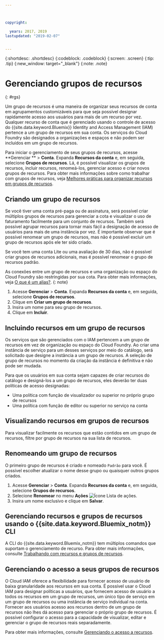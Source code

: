 ```yaml
---



copyright:

  years: 2017, 2019
lastupdated: "2019-02-07"


---
```


{:shortdesc: .shortdesc}
{:codeblock: .codeblock}
{:screen: .screen}
{:tip: .tip}
{:new_window: target="_blank"}
{:note: .note}

# Gerenciando grupos de recursos
{: #rgs}

Um grupo de recursos é uma maneira de organizar seus recursos de conta em agrupamentos customizáveis para que seja possível designar rapidamente acesso aos usuários para mais de um recurso por vez. Qualquer recurso de conta que é gerenciado usando o controle de acesso do {{site.data.keyword.Bluemix}} Identity and Access Management (IAM) pertence a um grupo de recursos em sua conta. Os serviços do Cloud Foundry são designados a organizações e espaços e não podem ser incluídos em um grupo de recursos.

Para iniciar o gerenciamento de seus grupos de recursos, acesse **Gerenciar ** &gt; **Conta**. Expanda **Recursos da conta** e, em seguida, selecione **Grupos de recursos**. Lá, é possível visualizar os grupos de recursos, incluir recursos, renomeá-los, gerenciar acesso e criar novos grupos de recursos. Para obter mais informações sobre como trabalhar com grupos de recursos, veja [Melhores práticas para organizar recursos em grupos de recursos](/docs/resources/bestpractice_rgs.html#bp_resourcegroups).


## Criando um grupo de recursos

Se você tiver uma conta pré-paga ou de assinatura, será possível criar múltiplos grupos de recursos para gerenciar a cota e visualizar o uso de faturamento facilmente para um conjunto de recursos. Também será possível agrupar recursos para tornar mais fácil a designação de acesso de usuários para mais de uma instância por vez. É importante observar que é possível renomear um grupo de recursos, mas não é possível excluir um grupo de recursos após ele ter sido criado.

Se você tem uma conta Lite ou uma avaliação de 30 dias, não é possível criar grupos de recursos adicionais, mas é possível renomear o grupo de recursos padrão.

As conexões entre um grupo de recursos e uma organização ou espaço do Cloud Foundry são restringidas por sua cota. Para obter mais informações, veja [O que é um alias?](/docs/resources/connecting_apps.html#what_is_alias).
{: note}

1. Acesse **Gerenciar** &gt; **Conta**. Expanda **Recursos da conta** e, em seguida, selecione **Grupos de recursos**. 
2. Clique em **Criar um grupo de recursos**.
3. Insira um nome para seu grupo de recursos.
4. Clique em **Incluir**.

## Incluindo recursos em um grupo de recursos

Os serviços que são gerenciados com o IAM pertencem a um grupo de recursos em vez de organização ou espaço do Cloud Foundry. Ao criar uma instância de serviço para um desses serviços por meio do catálogo, será solicitado que designe a instância a um grupo de recursos. A seleção de grupo de recursos no momento da
criação da instância é definitiva e não pode ser mudada.

Para que os usuários em sua conta sejam capazes de criar recursos do catálogo e designá-los a um grupo de recursos, eles deverão ter duas políticas de acesso designadas:

* Uma política com função de visualizador ou superior no próprio grupo de recursos
* Uma política com função de editor ou superior no serviço na conta

## Visualizando recursos em grupos de recursos

Para visualizar facilmente os recursos que estão contidos em um grupo de recursos, filtre por grupo de recursos na sua lista de recursos.

## Renomeando um grupo de recursos

O primeiro grupo de recursos é criado e nomeado `Padrão` para você. É possível escolher atualizar o nome desse grupo ou quaisquer outros grupos criados.

1. Acesse **Gerenciar** &gt; **Conta**. Expanda **Recursos da conta** e, em seguida, selecione **Grupos de recursos**. 
2. Selecione **Renomear** no menu **Ações** ![Ícone Lista de ações](../icons/action-menu-icon.svg).
3. Insira um nome exclusivo e clique em **Salvar**.

## Gerenciando recursos e grupos de recursos usando o {{site.data.keyword.Bluemix_notm}} CLI

A CLI do {{site.data.keyword.Bluemix_notm}} tem múltiplos comandos que suportam o gerenciamento de recurso. Para obter mais informações, consulte [Trabalhando com recursos e grupos de recursos](/docs/cli/reference/ibmcloud/cli_resource_group.html#ibmcloud_commands_resource).

## Gerenciando o acesso a seus grupos de recursos

O Cloud IAM oferece a flexibilidade para fornecer acesso de usuário de baixa granularidade aos recursos em sua conta. É possível usar o Cloud IAM para designar políticas a usuários, que fornecem acesso de usuário a todos os recursos em um grupo de recursos, um único tipo de serviço em um grupo de recursos ou uma instância de serviço individual na conta. Fornecer aos usuários acesso aos recursos dentro de um grupo de recursos não lhes dá acesso para gerenciar o próprio grupo de recursos. É possível configurar o acesso para a capacidade de visualizar, editar e gerenciar o grupo de recursos reais separadamente.

Para obter mais informações, consulte [Gerenciando o acesso a recursos](/docs/iam/mngiam.html#iammanidaccser).
